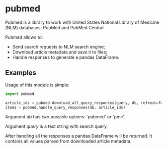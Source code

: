 # pubmed

Pubmed is a library to work with United States National Library of Medicine (NLM) databases: PubMed and PubMed Central.

Pubmed allows to:
* Send search requests to NLM search engine;
* Download article metadata and save it to files;
* Handle responses to generate a pandas DataFrame.

## Examples

Usage of this module is simple:

```python
import pubmed

article_ids = pubmed.download_all_query_responses(query, db, refresh=False)
items = pubmed.handle_query_responses(db, article_ids)
```

Argument *db* has two possible options: 'pubmed' or 'pmc'.

Argument *query* is a text string with search query.

After handling all the responses a pandas DataFrame will be returned. It contains all values parsed from downloaded article metadata.
